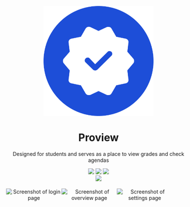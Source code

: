 <div align=center>
  <img src="/src/logo/logo.png" width="300rem">
  <h1>Proview</h1>
  <p>Designed for students and serves as a place to view grades and check agendas</p>
  <a href="https://github.com/wo-r-professional/proview/blob/main/license.md"><img src="https://img.shields.io/github/license/wo-r-professional/proview?style=social&label=License"></a>
  <a href="https://github.com/wo-r-professional/proview/commits/main/"><img src="https://img.shields.io/github/last-commit/wo-r-professional/proview?style=social&label=Last Commit"></a>
  <a href="https://github.com/wo-r-professional/proview/actions/workflows/pages/pages-build-deployment"><img src="https://img.shields.io/github/deployments/wo-r-professional/proview/github-pages?style=social&label=Github Pages"></a>
  <br>
  <a href="/"><img src="https://img.shields.io/website?url=https%3A%2F%2Fwo-r-professional.github.io%2Fproview%2F%3Fpage%3Dsettings&up_message=running&down_message=stopped&style=social&label=Proview Website"></a>
  <br>
  <br>
  <div style="display: flex;"> 
    <img src="https://github.com/wo-r-professional/proview/assets/78428114/5f829e68-e9e3-4369-bc92-9f872d5757c6" alt="Screenshot of login page" width="30%">
    <img src="https://github.com/wo-r-professional/proview/assets/78428114/73ac98cd-701d-4e14-b79d-50dc27037311" alt="Screenshot of overview page" width="30%">
    <img src="https://github.com/wo-r-professional/proview/assets/78428114/0c47dc0b-4382-4774-9416-6da24e5f7b3d" alt="Screenshot of settings page" width="30%">
  </div>
</div>